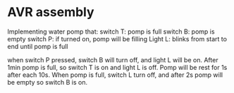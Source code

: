# AVR assembly
Implementing water pomp that:
switch T: pomp is full
switch B: pomp is empty
switch P: if turned on, pomp will be filling
Light L: blinks from start to end until pomp is full

when switch P pressed, switch B will turn off, and light L will be on. After 1min pomp is full, so switch T is on and light L is off. Pomp will be rest for 1s after each 10s. When pomp is full, switch L turn off, and after 2s pomp will be empty so switch B is on.
